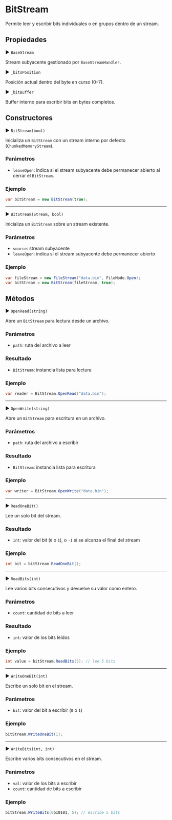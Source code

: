 # BitStream

Permite leer y escribir bits individuales o en grupos dentro de un stream.

## Propiedades

▶ `BaseStream`

Stream subyacente gestionado por `BaseStreamHandler`.

▶ `_bitsPosition`

Posición actual dentro del byte en curso (0–7).

▶ `_bitBuffer`

Buffer interno para escribir bits en bytes completos.

## Constructores

▶ `BitStream(bool)`

Inicializa un `BitStream` con un stream interno por defecto (`ChunkedMemoryStream`).

### Parámetros

* `leaveOpen`: indica si el stream subyacente debe permanecer abierto al cerrar el `BitStream`.

### Ejemplo

```csharp
var bitStream = new BitStream(true);
```

---

▶ `BitStream(Stream, bool)`

Inicializa un `BitStream` sobre un stream existente.

### Parámetros

* `source`: stream subyacente
* `leaveOpen`: indica si el stream subyacente debe permanecer abierto

### Ejemplo

```csharp
var fileStream = new FileStream("data.bin", FileMode.Open);
var bitStream = new BitStream(fileStream, true);
```

## Métodos

▶ `OpenRead(string)`

Abre un `BitStream` para lectura desde un archivo.

### Parámetros

* `path`: ruta del archivo a leer

### Resultado

* `BitStream`: instancia lista para lectura

### Ejemplo

```csharp
var reader = BitStream.OpenRead("data.bin");
```

---

▶ `OpenWrite(string)`

Abre un `BitStream` para escritura en un archivo.

### Parámetros

* `path`: ruta del archivo a escribir

### Resultado

* `BitStream`: instancia lista para escritura

### Ejemplo

```csharp
var writer = BitStream.OpenWrite("data.bin");
```

---

▶ `ReadOneBit()`

Lee un solo bit del stream.

### Resultado

* `int`: valor del bit (`0` o `1`), o `-1` si se alcanza el final del stream

### Ejemplo

```csharp
int bit = bitStream.ReadOneBit();
```

---

▶ `ReadBits(int)`

Lee varios bits consecutivos y devuelve su valor como entero.

### Parámetros

* `count`: cantidad de bits a leer

### Resultado

* `int`: valor de los bits leídos

### Ejemplo

```csharp
int value = bitStream.ReadBits(5); // lee 5 bits
```

---

▶ `WriteOneBit(int)`

Escribe un solo bit en el stream.

### Parámetros

* `bit`: valor del bit a escribir (`0` o `1`)

### Ejemplo

```csharp
bitStream.WriteOneBit(1);
```

---

▶ `WriteBits(int, int)`

Escribe varios bits consecutivos en el stream.

### Parámetros

* `val`: valor de los bits a escribir
* `count`: cantidad de bits a escribir

### Ejemplo

```csharp
bitStream.WriteBits(0b10101, 5); // escribe 5 bits
```
